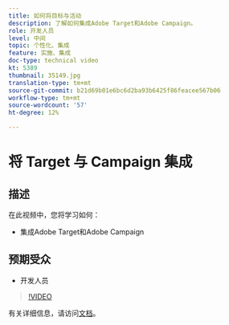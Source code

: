 ```yaml
---
title: 如何将目标与活动
description: 了解如何集成Adobe Target和Adobe Campaign。
role: 开发人员
level: 中间
topic: 个性化、集成
feature: 实施、集成
doc-type: technical video
kt: 5389
thumbnail: 35149.jpg
translation-type: tm+mt
source-git-commit: b21d69b01e6bc6d2ba93b6425f86feacee567b06
workflow-type: tm+mt
source-wordcount: '57'
ht-degree: 12%

---
```



# 将 Target 与 Campaign 集成

## 描述

在此视频中，您将学习如何：

* 集成Adobe Target和Adobe Campaign

## 预期受众

* 开发人员

>[!VIDEO](https://video.tv.adobe.com/v/35149/?quality=12)

有关详细信息，请访问[文档](https://docs.adobe.com/content/help/en/target/using/integrate/campaign-and-target.html)。
